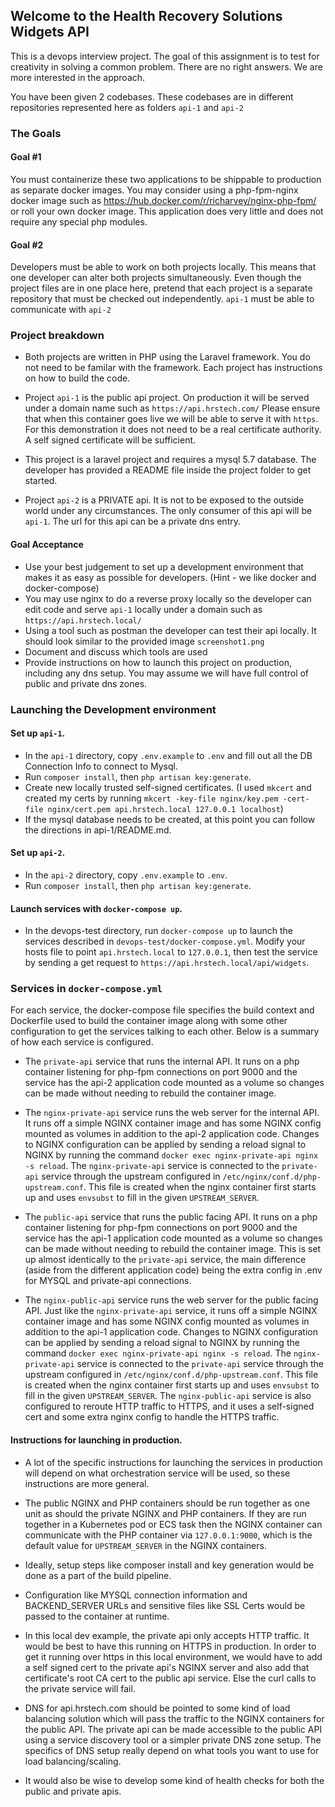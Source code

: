 ## Welcome to the Health Recovery Solutions Widgets API


This is a devops interview project. The goal of this assignment is to test for creativity in solving a common problem. There are no right answers. We are more interested in the approach.

You have been given 2 codebases. These codebases are in different
repositories represented here as folders `api-1` and `api-2`


### The Goals

#### Goal #1

You must containerize these two applications to be shippable to production
as separate docker images. You may consider using a php-fpm-nginx docker image such as https://hub.docker.com/r/richarvey/nginx-php-fpm/ or roll your own docker image.
This application does very little and does not require any special php modules.


#### Goal #2

Developers must be able to work on both projects locally. This means that one developer
can alter both projects simultaneously. Even though the project files are in one place here, pretend that each project is a separate repository that must be checked out independently.
`api-1` must be able to communicate with `api-2`

### Project breakdown

- Both projects are written in PHP using the Laravel framework. You do not need to be familar with the framework. Each project has instructions on how to build the code.
- Project `api-1` is the public api project. On production it will be served under a domain name such as `https://api.hrstech.com/`
Please ensure that when this container goes live we will be able to serve it with `https`. For this demonstration it does not need to be a real certificate authority. A self signed certificate will be sufficient.

- This project is a laravel project and requires a mysql 5.7 database. The developer has provided a README file inside the project folder to get started.

- Project `api-2` is a PRIVATE api. It is not to be exposed to the outside world under any circumstances. The only consumer of this api will be `api-1`. The url for this api can be a private dns entry.


#### Goal Acceptance

- Use your best judgement to set up a development environment that makes it as easy as possible for developers. (Hint - we like docker and docker-compose)
- You may use nginx to do a reverse proxy locally so the developer can edit code and serve `api-1` locally under a domain such as `https://api.hrstech.local/`
- Using a tool such as postman the developer can test their api locally. It should look similar to the provided image `screenshot1.png`
- Document and discuss which tools are used
- Provide instructions on how to launch this project on production, including any dns setup. You may assume we will have full control of public and private dns zones.

### Launching the Development environment
#### Set up `api-1`.
 - In the `api-1` directory, copy `.env.example` to `.env` and fill out all the DB Connection Info to connect to Mysql.
 - Run `composer install`, then `php artisan key:generate`.
 - Create new locally trusted self-signed certificates. (I used `mkcert` and created my certs by running `mkcert -key-file nginx/key.pem -cert-file nginx/cert.pem api.hrstech.local 127.0.0.1 localhost`)
 - If the mysql database needs to be created, at this point you can follow the directions in api-1/README.md.

#### Set up `api-2`.
- In the `api-2` directory, copy `.env.example` to `.env`.
- Run `composer install`, then `php artisan key:generate`.

#### Launch services with `docker-compose up`.
- In the devops-test directory, run `docker-compose up` to launch the services described in `devops-test/docker-compose.yml`. Modify your hosts file to point `api.hrstech.local` to `127.0.0.1`, then test the service by sending a get request to `https://api.hrstech.local/api/widgets`.

### Services in `docker-compose.yml`
For each service, the docker-compose file specifies the build context and Dockerfile used to build the container image along with some other configuration to get the services talking to each other. Below is a summary of how each service is configured.

- The `private-api` service that runs the internal API. It runs on a php container listening for php-fpm connections on port 9000 and the service has the api-2 application code mounted as a volume so changes can be made without needing to rebuild the container image.

- The `nginx-private-api` service runs the web server for the internal API. It runs off a simple NGINX container image and has some NGINX config mounted as volumes in addition to the api-2 application code. Changes to NGINX configuration can be applied by sending a reload signal to NGINX by running the command `docker exec nginx-private-api nginx -s reload`. The `nginx-private-api` service is connected to the `private-api` service through the upstream configured in `/etc/nginx/conf.d/php-upstream.conf`. This file is created when the nginx container first starts up and uses `envsubst` to fill in the given `UPSTREAM_SERVER`.

- The `public-api` service that runs the public facing API. It runs on a php container listening for php-fpm connections on port 9000 and the service has the api-1 application code mounted as a volume so changes can be made without needing to rebuild the container image. This is set up almost identically to the `private-api` service, the main difference (aside from the different application code) being the extra config in .env for MYSQL and private-api connections.

- The `nginx-public-api` service runs the web server for the public facing API. Just like the `nginx-private-api` service, it runs off a simple NGINX container image and has some NGINX config mounted as volumes in addition to the api-1 application code. Changes to NGINX configuration can be applied by sending a reload signal to NGINX by running the command `docker exec nginx-private-api nginx -s reload`. The `nginx-private-api` service is connected to the `private-api` service through the upstream configured in `/etc/nginx/conf.d/php-upstream.conf`. This file is created when the nginx container first starts up and uses `envsubst` to fill in the given `UPSTREAM_SERVER`. The `nginx-public-api` service is also configured to reroute HTTP traffic to HTTPS, and it uses a self-signed cert and some extra nginx config to handle the HTTPS traffic.

#### Instructions for launching in production.

- A lot of the specific instructions for launching the services in production will depend on what orchestration service will be used, so these instructions are more general.

- The public NGINX and PHP containers should be run together as one unit as should the private NGINX and PHP containers. If they are run together in a Kubernetes pod or ECS task then the NGINX container can communicate with the PHP container via `127.0.0.1:9000`, which is the default value for `UPSTREAM_SERVER` in the NGINX containers.

- Ideally, setup steps like composer install and key generation would be done as a part of the build pipeline.

- Configuration like MYSQL connection information and BACKEND_SERVER URLs and sensitive files like SSL Certs would be passed to the container at runtime.

- In this local dev example, the private api only accepts HTTP traffic. It would be best to have this running on HTTPS in production. In order to get it running over https in this local environment, we would have to add a self signed cert to the private api's NGINX server and also add that certificate's root CA cert to the public api service. Else the curl calls to the private service will fail.

- DNS for api.hrstech.com should be pointed to some kind of load balancing solution which will pass the traffic to the NGINX containers for the public API. The private api can be made accessible to the public API using a service discovery tool or a simpler private DNS zone setup. The specifics of DNS setup really depend on what tools you want to use for load balancing/scaling.

- It would also be wise to develop some kind of health checks for both the public and private apis.
